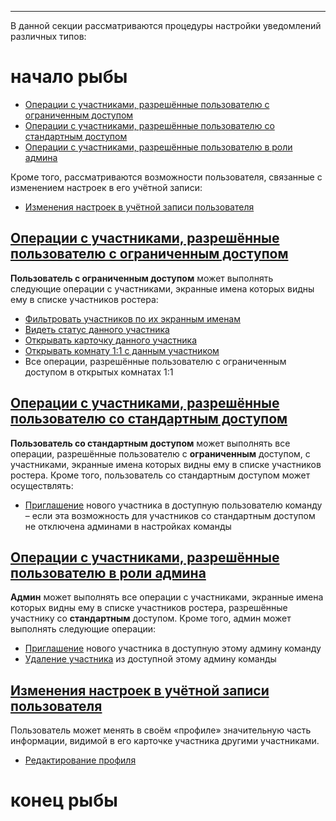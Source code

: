 ***

В данной секции рассматриваются процедуры настройки уведомлений различных типов:

# начало рыбы

 - [Операции с участниками, разрешённые пользователю с ограниченным доступом](/articles/ru/members/operations#operations-for-restricted-member)
 - [Операции с участниками, разрешённые пользователю со стандартным доступом](/articles/ru/members/operations#operations-for-unrestricted-member)
 - [Операции с участниками, разрешённые пользователю в роли админа](/articles/ru/members/operations#operations-for-admin)

Кроме того, рассматриваются возможности пользователя, связанные с изменением настроек в его учётной записи:

 - [Изменения настроек в учётной записи пользователя](/articles/ru/members/operations#operations-my-account)

## <a href="#operations-for-restricted-member" name="operations-for-restricted-member">Операции с участниками, разрешённые пользователю с ограниченным доступом</a>

**Пользователь с ограниченным доступом** может выполнять следующие операции с участниками, экранные имена которых видны ему в списке участников ростера:

 - [Фильтровать участников по их экранным именам](/articles/ru/faq/list#how-to-filter-members)
 - [Видеть статус данного участника](/articles/ru/faq/list#what-is-status)
 - [Открывать карточку данного участника](/articles/ru/faq/list#how-to-see-a-profile-card)
 - [Открывать комнату 1:1 с данным участником](/articles/ru/faq/list#how-to-open-1-1)
 - Все операции, разрешённые пользователю с ограниченным доступом в открытых комнатах 1:1

## <a href="#operations-for-unrestricted-member" name="operations-for-unrestricted-member">Операции с участниками, разрешённые пользователю со стандартным доступом</a>

**Пользователь со стандартным доступом** может выполнять все операции, разрешённые пользователю с **ограниченным** доступом, с участниками, экранные имена которых видны ему в списке участников ростера. Кроме того, пользователь со стандартным доступом может осуществлять:

 - [Приглашение](/articles/ru/faq/list#how-to-invite-a-new-team-member) нового участника в доступную пользователю команду – если эта возможность для участников со стандартным доступом не отключена админами в настройках команды

## <a href="#operations-for-admin" name="operations-for-admin">Операции с участниками, разрешённые пользователю в роли админа</a>

**Админ** может выполнять все операции с участниками, экранные имена которых видны ему в списке участников ростера, разрешённые участнику со **стандартным** доступом. Кроме того, админ может выполнять следующие операции:

 - [Приглашение](/articles/ru/faq/list#how-to-invite-a-new-team-member) нового участника в доступную этому админу команду
 - [Удаление участника](/articles/ru/faq/list#how-to-delete-a-member) из доступной этому админу команды

## <a href="#operations-my-account" name="operations-my-account">Изменения настроек в учётной записи пользователя</a>

Пользователь может менять в своём «профиле» значительную часть информации, видимой в его карточке участника другими участниками. 

 - [Редактирование профиля](/articles/ru/faq/list#how-a-user-can-update-his-profile) 

# конец рыбы
